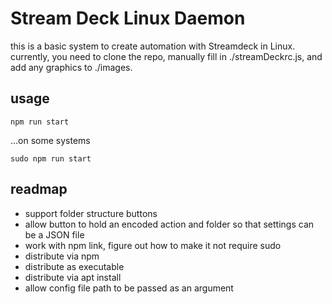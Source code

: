 # Stream Deck Linux Daemon

this is a basic system to create automation with Streamdeck in Linux. currently, you need to clone the repo, manually fill in ./streamDeckrc.js, and add any graphics to ./images.

## usage

    npm run start

...on some systems

    sudo npm run start

## readmap

- support folder structure buttons
- allow button to hold an encoded action and folder so that settings can be a JSON file
- work with npm link, figure out how to make it not require sudo
- distribute via npm
- distribute as executable
- distribute via apt install
- allow config file path to be passed as an argument
